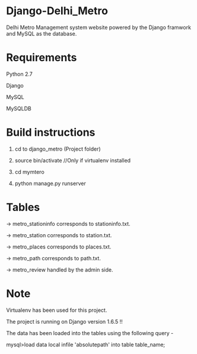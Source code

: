 Django-Delhi_Metro
============

Delhi Metro Management system website powered by the Django framwork and MySQL as the database. 


Requirements
============

Python 2.7

Django

MySQL

MySQLDB


Build instructions
===================

1. cd to django_metro (Project folder)

2. source bin/activate  //Only if virtualenv installed

3. cd mymtero

4. python manage.py runserver


Tables
======

-> metro_stationinfo corresponds to stationinfo.txt.

-> metro_station corresponds to station.txt.

-> metro_places corresponds to places.txt.

-> metro_path corresponds to path.txt.

-> metro_review handled by the admin side.


Note
====

Virtualenv has been used for this project.

The project is running on Django version 1.6.5 !!

The data has been loaded into the tables using the following query -

mysql>load data local infile 'absolutepath' into table table_name;













